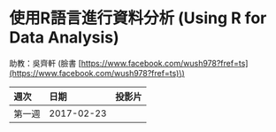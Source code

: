 # 使用R語言進行資料分析 \(Using R for Data Analysis\)

助教：吳齊軒 \(臉書 [https://www.facebook.com/wush978?fref=ts](https://www.facebook.com/wush978?fref=ts)\)

| 週次 | 日期 | 投影片 |
| :--- | :--- | :--- |
| 第一週 | 2017-02-23 |  |



